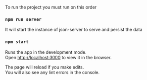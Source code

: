 To run the project you must run on this order
### `npm run server`

It will start the instance of json-server to serve and persist the data

### `npm start`

Runs the app in the development mode.\
Open [http://localhost:3000](http://localhost:3000) to view it in the browser.

The page will reload if you make edits.\
You will also see any lint errors in the console.
